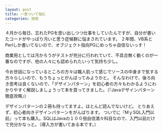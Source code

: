 ```yaml
---
layout: post
title: 一息ついて悩む
categories: 技術
---
```


４月から毎日、忘れたPGを思い出しつつ仕事をしていたんですが、自分が書いたコードがやっぱり汚いと思う症候群に悩まされています。
２年間、VB系とPerlしか書いてないので、オブジェクト指向PGにめっちゃ自信ないっす！

商業用としては汚かろうがテストが充分に行われていて、不具合無く動くのが一番なのですが、他の人々にも認められたいって気持ち少し。

今お世話になっているところの方々は職人肌って感じでソースの中身まで気する方々らしいので、もうちょっとがんばってみようかと。
そんなわけで、後ろ向き思考は良くないので、「デザインパターン」を初心者の方々もわかるようにわかりやすく解説しましょうって本を買ってきました。（『Javaデザインパターン徹底攻略』）

デザインパターンの２冊も持ってますよ。ほとんど読んでないけど。
とりあえず、初心者向きデザインパターンをがんばります。
ついでに『MｙSQL入門以前』って本も購入。SQLはJavaの１００倍自信満々科目なので、入門以前だけで充分かなっと。（導入方が書いてある本です。）

